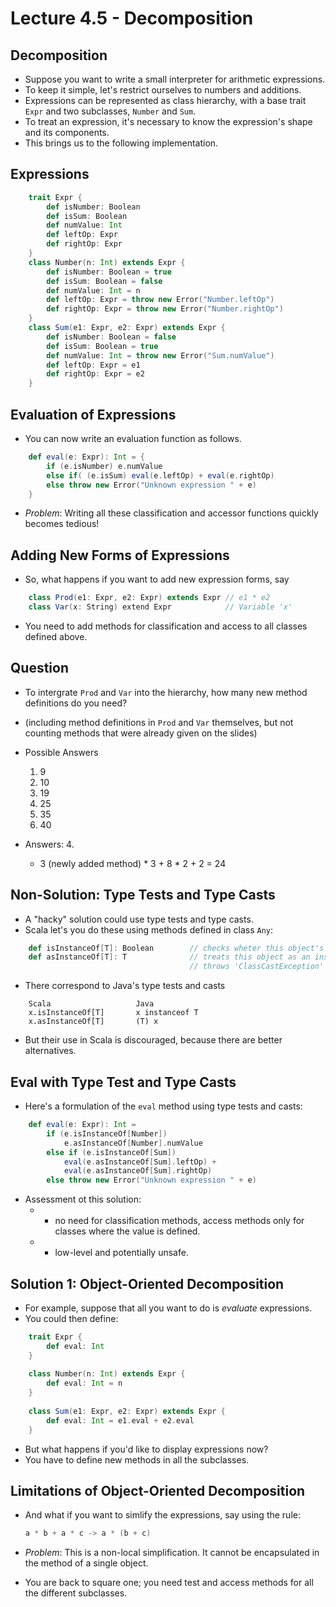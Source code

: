 # Lecture 4.5 - Decomposition
## Decomposition
* Suppose you want to write a small interpreter for arithmetic expressions.
* To keep it simple, let's restrict ourselves to numbers and additions.
* Expressions can be represented as class hierarchy, with a base trait `Expr` and two subclasses, `Number` and `Sum`.
* To treat an expression, it's necessary to know the expression's shape and its components.
* This brings us to the following implementation.

## Expressions
```scala
	trait Expr {
		def isNumber: Boolean
		def isSum: Boolean
		def numValue: Int
		def leftOp: Expr
		def rightOp: Expr
	}
	class Number(n: Int) extends Expr {
		def isNumber: Boolean = true
		def isSum: Boolean = false
		def numValue: Int = n
		def leftOp: Expr = throw new Error("Number.leftOp")
		def rightOp: Expr = throw new Error("Number.rightOp")
	}
	class Sum(e1: Expr, e2: Expr) extends Expr {
		def isNumber: Boolean = false
		def isSum: Boolean = true
		def numValue: Int = throw new Error("Sum.numValue")
		def leftOp: Expr = e1
		def rightOp: Expr = e2
	}
```

## Evaluation of Expressions
* You can now write an evaluation function as follows.

```scala
	def eval(e: Expr): Int = {
		if (e.isNumber) e.numValue
		else if( (e.isSum) eval(e.leftOp) + eval(e.rightOp)
		else throw new Error("Unknown expression " + e)
	}
```

* *Problem*: Writing all these classification and accessor functions quickly becomes tedious!

## Adding New Forms of Expressions
* So, what happens if you want to add new expression forms, say

```scala
	class Prod(e1: Expr, e2: Expr) extends Expr	// e1 * e2
	class Var(x: String) extend Expr			// Variable 'x'
```
* You need to add methods for classification and access to all classes defined above.

## Question
* To intergrate `Prod` and `Var` into the hierarchy, how many new method definitions do you need?
* (including method definitions in `Prod` and `Var` themselves, but not counting methods that were already given on the slides)
* Possible Answers
	1. 9
	2. 10
	3. 19
	4. 25
	5. 35
	6. 40

* Answers: 4. 
	* 3 (newly added method) * 3 + 8 * 2 + 2  = 24

## Non-Solution: Type Tests and Type Casts
* A "hacky" solution could use type tests and type casts.
* Scala let's you do these using methods defined in class `Any`:

```scala
	def isInstanceOf[T]: Boolean		// checks wheter this object's type conforms to 'T'
	def asInstanceOf[T]: T				// treats this object as an instance of type 'T'
										// throws 'ClassCastException' if it isn't
```

* There correspond to Java's type tests and casts

```
	Scala					Java
	x.isInstanceOf[T]		x instanceof T
	x.asInstanceOf[T]		(T) x
```

* But their use in Scala is discouraged, because there are better alternatives.

## Eval with Type Test and Type Casts
* Here's a formulation of the `eval` method using type tests and casts:

```scala
	def eval(e: Expr): Int = 
		if (e.isInstanceOf[Number])
			e.asInstanceOf[Number].numValue
		else if (e.isInstanceOf[Sum])
			eval(e.asInstanceOf[Sum].leftOp) +
			eval(e.asInstanceOf[Sum].rightOp)
		else throw new Error("Unknown expression " + e)
```

* Assessment ot this solution:
	* + no need for classification methods, access methods only for classes where the value is defined.
	* - low-level and potentially unsafe.

## Solution 1: Object-Oriented Decomposition
* For example, suppose that all you want to do is *evaluate* expressions.
* You could then define:

```scala
	trait Expr {
		def eval: Int
	}
	
	class Number(n: Int) extends Expr {
		def eval: Int = n
	}
	
	class Sum(e1: Expr, e2: Expr) extends Expr {
		def eval: Int = e1.eval + e2.eval
	}
```

* But what happens if you'd like to display expressions now?
* You have to define new methods in all the subclasses.

## Limitations of Object-Oriented Decomposition
* And what if you want to simlify the expressions, say using the rule:

	```scala
	a * b + a * c -> a * (b + c)
	```

* *Problem*: This is a non-local simplification. It cannot be encapsulated in the method of a single object.
* You are back to square one; you need test and access methods for all the different subclasses.